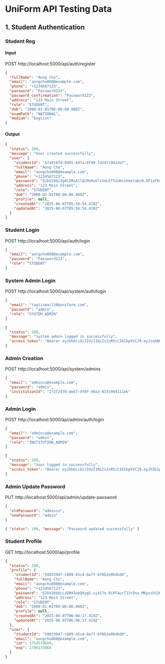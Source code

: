 # UniForm API Testing Data

## 1. Student Authentication

### Student Reg

#### Input

POST http://localhost:5000/api/auth/register

```json
{
  "fullName": "Aong Cho",
  "email": "aongcho880@example.com",
  "phone": "+1234567123",
  "password": "Password123",
  "password_confirmation": "Password123",
  "address": "123 Main Street",
  "role": "STUDENT",
  "dob": "2000-01-01T00:00:00.000Z",
  "examPath": "NATIONAL",
  "medium": "English"
}
```

#### Output

```json
{
  "status": 200,
  "message": "User created successfully",
  "user": {
    "studentId": "67a91bfd-8965-447a-8fd9-fd247c94a3e7",
    "fullName": "Aong Cho",
    "email": "aongcho880@example.com",
    "phone": "+1234567123",
    "password": "$2b$10$iXg4L2MsA1lQCMzKwSlvSeLGfY2oHcshmxYabcB.XP1xF0cKSBVMC",
    "address": "123 Main Street",
    "role": "STUDENT",
    "dob": "2000-01-01T00:00:00.000Z",
    "profile": null,
    "createdAt": "2025-08-07T05:58:54.410Z",
    "updatedAt": "2025-08-07T05:58:54.410Z"
  }
}
```

### Student Login

POST http://localhost:5000/api/auth/login

```json
{
  "email": "aongcho880@example.com",
  "password": "Password123",
  "role": "STUDENT"
}
```

### System Admin Login

POST http://localhost:5000/api/system/auth/login

```json
{
  "email": "taqiismail10@uniform.com",
  "password": "admin",
  "role": "SYSTEM_ADMIN"
}
```

```json
{
  "status": 200,
  "message": "System admin logged in successfully",
  "access_token": "Bearer eyJhbGciOiJIUzI1NiIsInR5cCI6IkpXVCJ9.eyJzeXN0ZW1BZG1pbklkIjoiZDc0YjgyMGItYzk2Yy00MjM0LWJiZDQtY2VjZWE3YzNiNzc4IiwiZW1haWwiOiJ0YXFpaXNtYWlsMTBAdW5pZm9ybS5jb20iLCJyb2xlIjoiU1lTVEVNX0FETUlOIiwiaWF0IjoxNzU0NjMxNzE4LCJleHAiOjE3ODYxNjc3MTh9.y8Iq9md_PL7i1uT-9MJU8dnnzrYs_2u1Eh3QNw6CQLs"
}
```

### Admin Creation

POST http://localhost:5000/api/system/admins

```json
{
  "email": "admincu@example.com",
  "password": "admin",
  "institutionId": "2f2f2470-de67-4f0f-90a3-033c994111eb"
}
```

### Admin Login

POST http://localhost:5000/api/admin/auth/login

```json
{
  "email": "admincu@example.com",
  "password": "admin",
  "role": "INSTITUTION_ADMIN"
}
```

```json
{
  "status": 200,
  "message": "User logged in successfully",
  "access_token": "Bearer eyJhbGciOiJIUzI1NiIsInR5cCI6IkpXVCJ9.eyJhZG1pbklkIjoiYmVmMWZiN2UtODExNi00ZGY0LWJmMWEtNjZhY2ZkMzM3YWRkIiwiZW1haWwiOiJhZG1pbmN1QGV4YW1wbGUuY29tIiwiaWF0IjoxNzU0NjM2NDUyLCJleHAiOjE3ODYxNzI0NTJ9.y7n7QVCMV9751LMjSP5PtEkT4W10juxIDgx0jUgJHVw"
}
```

### Admin Update Password

PUT http://localhost:5000/api/admin/update-password

```json
{
  "oldPassword": "admincu",
  "newPassword": "admin"
}
```

```json
{ "status": 200, "message": "Password updated successfully" }
```

### Student Profile

GET http://localhost:5000/api/profile

```json
{
  "status": 200,
  "profile": {
    "studentId": "59833947-c809-45c4-8a7f-bf8b2e064bd0",
    "fullName": "Aong Cho",
    "email": "aongcho880@example.com",
    "phone": "+1234567123",
    "password": "$2b$10$6LLzDM41opQXygS.ujA17e.0iPFAurTJ3rDna.MKpxsh32KjmO0KO",
    "address": "123 Main Street",
    "role": "STUDENT",
    "dob": "2000-01-01T00:00:00.000Z",
    "profile": null,
    "createdAt": "2025-08-07T06:06:17.419Z",
    "updatedAt": "2025-08-07T06:06:17.419Z"
  },
  "user": {
    "studentId": "59833947-c809-45c4-8a7f-bf8b2e064bd0",
    "email": "aongcho880@example.com",
    "iat": 1754579660,
    "exp": 1786115660
  }
}
```
